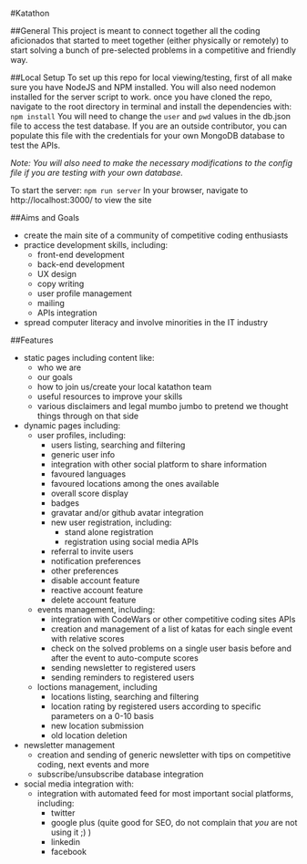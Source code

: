 #Katathon

##General
This project is meant to connect together all the coding aficionados that started to meet together (either physically or remotely) to start solving a bunch of pre-selected problems in a competitive and friendly way.

##Local Setup
To set up this repo for local viewing/testing, first of all make sure you have NodeJS and NPM installed. You will also need nodemon installed for the server script to work.
once you have cloned the repo, navigate to the root directory in terminal and install the dependencies with:
```npm install```
You will need to change the ```user``` and ```pwd``` values in the db.json file to access the test database.  If you are an outside contributor, you can populate this file with the credentials for your own MongoDB database to test the APIs.

_Note: You will also need to make the necessary modifications to the config file if you are testing with your own database._

To start the server:
```npm run server```
In your browser, navigate to http://localhost:3000/ to view the site

##Aims and Goals
* create the main site of a community of competitive coding enthusiasts
* practice development skills, including:
    * front-end development
    * back-end development
    * UX design
    * copy writing
    * user profile management
    * mailing
    * APIs integration
* spread computer literacy and involve minorities in the IT industry

##Features
* static pages including content like:
  * who we are
  * our goals
  * how to join us/create your local katathon team
  * useful resources to improve your skills
  * various disclaimers and legal mumbo jumbo to pretend we thought things through on that side
* dynamic pages including:
  * user profiles, including:
    * users listing, searching and filtering
    * generic user info
    * integration with other social platform to share information
    * favoured languages
    * favoured locations among the ones available
    * overall score display
    * badges
    * gravatar and/or github avatar integration
    * new user registration, including:
      * stand alone registration
      * registration using social media APIs
    * referral to invite users
    * notification preferences
    * other preferences
    * disable account feature
    * reactive account feature
    * delete account feature
  * events management, including:
    * integration with CodeWars or other competitive coding sites APIs
    * creation and management of a list of katas for each single event with relative scores
    * check on the solved problems on a single user basis before and after the event to auto-compute scores
    * sending newsletter to registered users
    * sending reminders to registered users
  * loctions management, including
    * locations listing, searching and filtering
    * location rating by registered users according to specific parameters on a 0-10 basis
    * new location submission
    * old location deletion
* newsletter management
  * creation and sending of generic newsletter with tips on competitive coding, next events and more
  * subscribe/unsubscribe database integration
* social media integration with:
  * integration with automated feed for most important social platforms, including:
    * twitter
    * google plus (quite good for SEO, do not complain that *you* are not using it ;) )
    * linkedin
    * facebook
